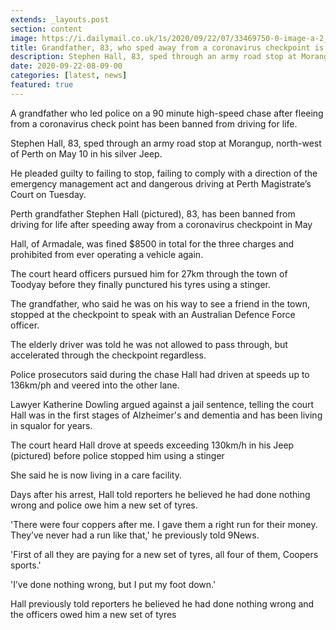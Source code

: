 ```yaml
---
extends: _layouts.post
section: content
image: https://i.dailymail.co.uk/1s/2020/09/22/07/33469750-0-image-a-2_1600756804742.jpg 
title: Grandfather, 83, who sped away from a coronavirus checkpoint is banned from driving for life  
description: Stephen Hall, 83, sped through an army road stop at Morangup, north-west of Perth on May 10 in his silver Jeep. 
date: 2020-09-22-08-09-00 
categories: [latest, news] 
featured: true 
--- 
```

A grandfather who led police on a 90 minute high-speed chase after fleeing from a coronavirus check point has been banned from driving for life. 

Stephen Hall, 83, sped through an army road stop at Morangup, north-west of Perth on May 10 in his silver Jeep.

He pleaded guilty to failing to stop, failing to comply with a direction of the emergency management act and dangerous driving at Perth Magistrate’s Court on Tuesday. 

Perth grandfather Stephen Hall (pictured), 83, has been banned from driving for life after speeding away from a coronavirus checkpoint in May

Hall, of Armadale, was fined $8500 in total for the three charges and prohibited from ever operating a vehicle again.   

The court heard officers pursued him for 27km through the town of Toodyay before they finally punctured his tyres using a stinger.  

The grandfather, who said he was on his way to see a friend in the town, stopped at the checkpoint to speak with an Australian Defence Force officer.

The elderly driver was told he was not allowed to pass through, but accelerated through the checkpoint regardless.

Police prosecutors said during the chase Hall had driven at speeds up to 136km/ph and veered into the other lane.  

Lawyer Katherine Dowling argued against a jail sentence, telling the court Hall was in the first stages of Alzheimer's and dementia and has been living in squalor for years.

The court heard Hall drove at speeds exceeding 130km/h in his Jeep (pictured) before police stopped him using a stinger

She said he is now living in a care facility.

Days after his arrest, Hall told reporters he believed he had done nothing wrong and police owe him a new set of tyres.

'There were four coppers after me. I gave them a right run for their money. They’ve never had a run like that,' he previously told 9News. 

'First of all they are paying for a new set of tyres, all four of them, Coopers sports.'

'I’ve done nothing wrong, but I put my foot down.' 

Hall previously told reporters he believed he had done nothing wrong and the officers owed him a new set of tyres

